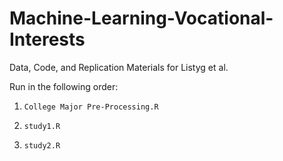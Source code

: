 # Machine-Learning-Vocational-Interests
Data, Code, and Replication Materials for Listyg et al.

Run in the following order:

1) `College Major Pre-Processing.R`

2) `study1.R`

3) `study2.R`

